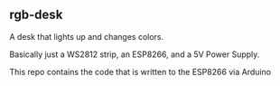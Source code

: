 ## rgb-desk
A desk that lights up and changes colors.

Basically just a WS2812 strip, an ESP8266, and a 5V Power Supply.

This repo contains the code that is written to the ESP8266 via Arduino
